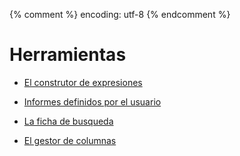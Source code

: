 {% comment %} encoding: utf-8 {% endcomment %}

# Herramientas

* [El construtor de expresiones](constructor_expresiones/index.md)

* [Informes definidos por el usuario](informes_usuario/index.md)

* [La ficha de busqueda](ficha_de_busqueda/index.md)

* [El gestor de columnas](gestor_de_columnas/index.md)


